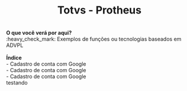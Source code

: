 <h1 align="center">Totvs - Protheus</h1>
<br>
<b>O que você verá por aqui?</b><br>
:heavy_check_mark: Exemplos de funções ou tecnologias baseados em ADVPL
<br><br>
<b>Índice</b><br>
- Cadastro de conta com Google<br>
- Cadastro de conta com Google<br>
- Cadastro de conta com Google<br>
<div background-color="red" width="100" height="500" >
  testando
</div>


